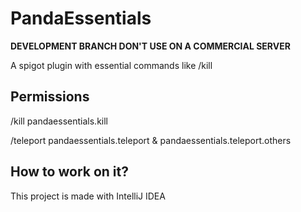 PandaEssentials
=======

**DEVELOPMENT BRANCH DON'T USE ON A COMMERCIAL SERVER**

A spigot plugin with essential commands like /kill

Permissions
-----------
/kill       pandaessentials.kill

/teleport   pandaessentials.teleport & pandaessentials.teleport.others

How to work on it?
------------------

This project is made with IntelliJ IDEA
